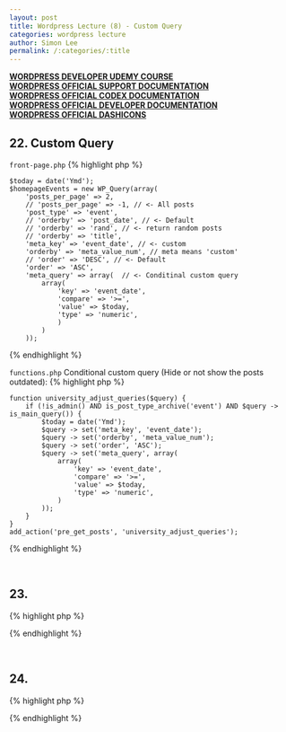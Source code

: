 ```yaml
---
layout: post
title: Wordpress Lecture (8) - Custom Query
categories: wordpress lecture
author: Simon Lee
permalink: /:categories/:title
---
```


<strong>[WORDPRESS DEVELOPER UDEMY COURSE][wp-udemy]</strong>  
<strong>[WORDPRESS OFFICIAL SUPPORT DOCUMENTATION][wp-support]</strong>  
<strong>[WORDPRESS OFFICIAL CODEX DOCUMENTATION][wp-codex]</strong>  
<strong>[WORDPRESS OFFICIAL DEVELOPER DOCUMENTATION][wp-dev]</strong>  
<strong>[WORDPRESS OFFICIAL DASHICONS][wp-dashicons]</strong>

## 22. Custom Query

`front-page.php`
{% highlight php %}

    $today = date('Ymd');
    $homepageEvents = new WP_Query(array(
        'posts_per_page' => 2,
        // 'posts_per_page' => -1, // <- All posts
        'post_type' => 'event',
        // 'orderby' => 'post_date', // <- Default
        // 'orderby' => 'rand', // <- return random posts
        // 'orderby' => 'title',
        'meta_key' => 'event_date', // <- custom
        'orderby' => 'meta_value_num', // meta means 'custom'
        // 'order' => 'DESC', // <- Default
        'order' => 'ASC',
        'meta_query' => array(  // <- Conditinal custom query
            array(
                'key' => 'event_date',
                'compare' => '>=',
                'value' => $today,
                'type' => 'numeric',
                )
            )
        ));

{% endhighlight %}

`functions.php` Conditional custom query (Hide or not show the posts outdated):
{% highlight php %}

    function university_adjust_queries($query) {
        if (!is_admin() AND is_post_type_archive('event') AND $query -> is_main_query()) {
            $today = date('Ymd');
            $query -> set('meta_key', 'event_date');
            $query -> set('orderby', 'meta_value_num');
            $query -> set('order', 'ASC');
            $query -> set('meta_query', array(
                array(
                    'key' => 'event_date',
                    'compare' => '>=',
                    'value' => $today,
                    'type' => 'numeric',
                )
            ));
        }
    }
    add_action('pre_get_posts', 'university_adjust_queries');

{% endhighlight %}

<br>

## 23.

{% highlight php %}

{% endhighlight %}

<br>

## 24.

{% highlight php %}

{% endhighlight %}

<br>
<br>
<br>

[wp-udemy]: https://www.udemy.com/course/become-a-wordpress-developer-php-javascript/learn/lecture/6896262?start=0#overview
[wp-support]: https://wordpress.org/support/
[wp-codex]: https://codex.wordpress.org/
[wp-dev]: https://developer.wordpress.org/
[wp-dashicons]: https://developer.wordpress.org/resource/dashicons/#star-half
